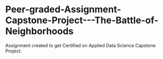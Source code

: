 # Peer-graded-Assignment-Capstone-Project---The-Battle-of-Neighborhoods
Assignment created to get Certified on Applied Data Science Capstone Project.
